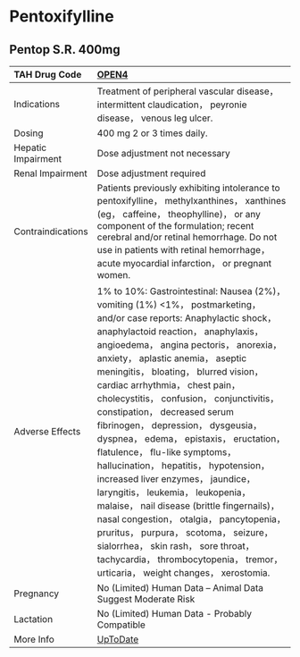 # Pentoxifylline

## Pentop S.R. 400mg

| TAH Drug Code      | [OPEN4](https://www.tahsda.org.tw/drugs/hissearch.php?drug_code=OPEN4)                                                                                                                                                                                                                                                                                                                                                                                                                                                                                                                                                                                                                                                                                                                                                                                                                                   |
|:-------------------|:---------------------------------------------------------------------------------------------------------------------------------------------------------------------------------------------------------------------------------------------------------------------------------------------------------------------------------------------------------------------------------------------------------------------------------------------------------------------------------------------------------------------------------------------------------------------------------------------------------------------------------------------------------------------------------------------------------------------------------------------------------------------------------------------------------------------------------------------------------------------------------------------------------|
| Indications        | Treatment of peripheral vascular disease， intermittent claudication， peyronie disease， venous leg ulcer.                                                                                                                                                                                                                                                                                                                                                                                                                                                                                                                                                                                                                                                                                                                                                                                              |
| Dosing             | 400 mg 2 or 3 times daily.                                                                                                                                                                                                                                                                                                                                                                                                                                                                                                                                                                                                                                                                                                                                                                                                                                                                               |
| Hepatic Impairment | Dose adjustment not necessary                                                                                                                                                                                                                                                                                                                                                                                                                                                                                                                                                                                                                                                                                                                                                                                                                                                                            |
| Renal Impairment   | Dose adjustment required                                                                                                                                                                                                                                                                                                                                                                                                                                                                                                                                                                                                                                                                                                                                                                                                                                                                                 |
| Contraindications  | Patients previously exhibiting intolerance to pentoxifylline， methylxanthines， xanthines (eg， caffeine， theophylline)， or any component of the formulation; recent cerebral and/or retinal hemorrhage. Do not use in patients with retinal hemorrhage， acute myocardial infarction， or pregnant women.                                                                                                                                                                                                                                                                                                                                                                                                                                                                                                                                                                                            |
| Adverse Effects    | 1% to 10%: Gastrointestinal: Nausea (2%)， vomiting (1%) <1%， postmarketing， and/or case reports: Anaphylactic shock， anaphylactoid reaction， anaphylaxis， angioedema， angina pectoris， anorexia， anxiety， aplastic anemia， aseptic meningitis， bloating， blurred vision， cardiac arrhythmia， chest pain， cholecystitis， confusion， conjunctivitis， constipation， decreased serum fibrinogen， depression， dysgeusia， dyspnea， edema， epistaxis， eructation， flatulence， flu-like symptoms， hallucination， hepatitis， hypotension， increased liver enzymes， jaundice， laryngitis， leukemia， leukopenia， malaise， nail disease (brittle fingernails)， nasal congestion， otalgia， pancytopenia， pruritus， purpura， scotoma， seizure， sialorrhea， skin rash， sore throat， tachycardia， thrombocytopenia， tremor， urticaria， weight changes， xerostomia. |
| Pregnancy          | No (Limited) Human Data – Animal Data Suggest Moderate Risk                                                                                                                                                                                                                                                                                                                                                                                                                                                                                                                                                                                                                                                                                                                                                                                                                                              |
| Lactation          | No (Limited) Human Data - Probably Compatible                                                                                                                                                                                                                                                                                                                                                                                                                                                                                                                                                                                                                                                                                                                                                                                                                                                            |
| More Info          | [UpToDate](https://www.uptodate.com/contents/pentoxifylline-drug-information)                                                                                                                                                                                                                                                                                                                                                                                                                                                                                                                                                                                                                                                                                                                                                                                                                            |

